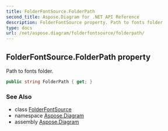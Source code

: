 ```yaml
---
title: FolderFontSource.FolderPath
second_title: Aspose.Diagram for .NET API Reference
description: FolderFontSource property. Path to fonts folder
type: docs
url: /net/aspose.diagram/folderfontsource/folderpath/
---
```

## FolderFontSource.FolderPath property

Path to fonts folder.

```csharp
public string FolderPath { get; }
```

### See Also

* class [FolderFontSource](../)
* namespace [Aspose.Diagram](../../folderfontsource/)
* assembly [Aspose.Diagram](../../../)


